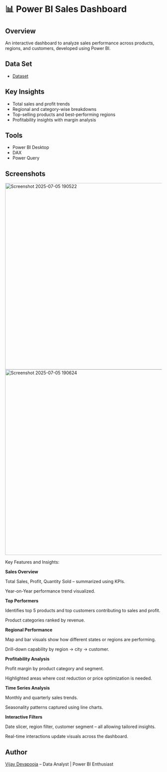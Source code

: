 # 📊 Power BI Sales Dashboard

## Overview
An interactive dashboard to analyze sales performance across products, regions, and customers, developed using Power BI.

## Data Set
- <a href="https://github.com/devapoojavijay/Sales_Data-Analysis_Dashbord/blob/main/SuperStore%20Sales%20DataSet.xlsx"> Dataset</a> 
## Key Insights
- Total sales and profit trends
- Regional and category-wise breakdowns
- Top-selling products and best-performing regions
- Profitability insights with margin analysis

## Tools
- Power BI Desktop
- DAX
- Power Query

## Screenshots

<img width="597" alt="Screenshot 2025-07-05 190522" src="https://github.com/user-attachments/assets/0e75945e-c828-442c-a450-f6373c059cbe" />
<img width="594" alt="Screenshot 2025-07-05 190624" src="https://github.com/user-attachments/assets/0aae08dd-d541-49b4-a68b-54c9c5efa537" />

Key Features and Insights:

**Sales Overview**

Total Sales, Profit, Quantity Sold – summarized using KPIs.

Year-on-Year performance trend visualized.

**Top Performers**

Identifies top 5 products and top customers contributing to sales and profit.

Product categories ranked by revenue.

**Regional Performance**

Map and bar visuals show how different states or regions are performing.

Drill-down capability by region → city → customer.

**Profitability Analysis**

Profit margin by product category and segment.

Highlighted areas where cost reduction or price optimization is needed.

**Time Series Analysis**

Monthly and quarterly sales trends.

Seasonality patterns captured using line charts.

**Interactive Filters**

Date slicer, region filter, customer segment – all allowing tailored insights.

Real-time interactions update visuals across the dashboard.


## Author
[Vijay Devapooja](https://github.com/yourusername) – Data Analyst | Power BI Enthusiast
